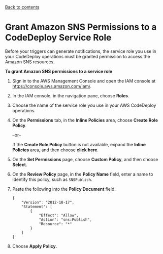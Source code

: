 [Back to contents](index.md)

# Grant Amazon SNS Permissions to a CodeDeploy Service Role<a name="monitoring-sns-event-notifications-permisssions"></a>

Before your triggers can generate notifications, the service role you use in your CodeDeploy operations must be granted permission to access the Amazon SNS resources\. 

**To grant Amazon SNS permissions to a service role**

1. Sign in to the AWS Management Console and open the IAM console at [https://console\.aws\.amazon\.com/iam/](https://console.aws.amazon.com/iam/)\.

1. In the IAM console, in the navigation pane, choose **Roles**\.

1. Choose the name of the service role you use in your AWS CodeDeploy operations\.

1. On the **Permissions** tab, in the **Inline Policies** area, choose **Create Role Policy**\.

   –or–

   If the **Create Role Policy** button is not available, expand the **Inline Policies** area, and then choose **click here**\.

1. On the **Set Permissions** page, choose **Custom Policy**, and then choose **Select**\.

1. On the **Review Policy** page, in the **Policy Name** field, enter a name to identify this policy, such as `SNSPublish`\.

1. Paste the following into the **Policy Document** field: 

   ```
   {
       "Version": "2012-10-17",
       "Statement": [
           {
               "Effect": "Allow",
               "Action": "sns:Publish",
               "Resource": "*"
           }
       ]
   }
   ```

1. Choose **Apply Policy**\.